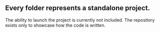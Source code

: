 ## Every folder represents a standalone project.

The ability to launch the project is currently not included.
The repository exists only to showcase how the code is written.
